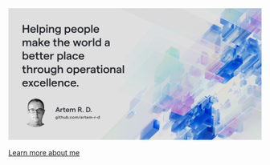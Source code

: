<a href="https://twitter.com/artem_r_d">
  <img
    alt="Helping people make the world a better place through operational excellence."
    src="https://raw.githubusercontent.com/artem-r-d/artem-r-d/main/image.png"
  />
</a>

[Learn more about me](https://twitter.com/artem_r_d)
